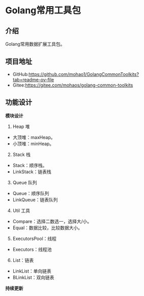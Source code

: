 # Golang常用工具包

## 介绍
Golang常用数据扩展工具包。

## 项目地址
- GitHub:https://github.com/mohao1/GolangCommonToolkits?tab=readme-ov-file
- Gitee:https://gitee.com/mohaos/golang-common-toolkits

## 功能设计

**模块设计**
1. Heap 堆
- 大顶堆：maxHeap。
- 小顶堆：minHeap。
2. Stack 栈
- Stack：顺序栈。
- LinkStack：链表栈
3. Queue 队列
- Queue：顺序队列
- LinkQueue：链表队列
4. Util 工具
- Compare：选择二数选一，选择大/小。
- Equal：数据比较，比较数据大小。
5. ExecutorsPool：线程
- Executors：线程池
6. List：链表
- LinkList：单向链表
- BLinkList：双向链表

**持续更新**

